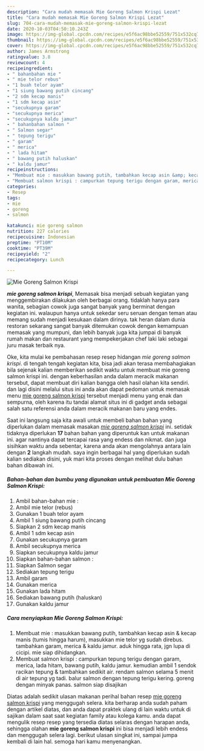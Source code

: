 ```yaml
---
description: "Cara mudah memasak Mie Goreng Salmon Krispi Lezat"
title: "Cara mudah memasak Mie Goreng Salmon Krispi Lezat"
slug: 704-cara-mudah-memasak-mie-goreng-salmon-krispi-lezat
date: 2020-10-03T04:50:10.243Z
image: https://img-global.cpcdn.com/recipes/e5f6ac98bbe52559/751x532cq70/mie-goreng-salmon-krispi-foto-resep-utama.jpg
thumbnail: https://img-global.cpcdn.com/recipes/e5f6ac98bbe52559/751x532cq70/mie-goreng-salmon-krispi-foto-resep-utama.jpg
cover: https://img-global.cpcdn.com/recipes/e5f6ac98bbe52559/751x532cq70/mie-goreng-salmon-krispi-foto-resep-utama.jpg
author: James Armstrong
ratingvalue: 3.8
reviewcount: 4
recipeingredient:
- " bahanbahan mie "
- " mie telor rebus"
- "1 buah telor ayam"
- "1 siung bawang putih cincang"
- "2 sdm kecap manis"
- "1 sdm kecap asin"
- "secukupnya garam"
- "secukupnya merica"
- "secukupnya kaldu jamur"
- " bahanbahan salmon "
- " Salmon segar"
- " tepung terigu"
- " garam"
- " merica"
- " lada hitam"
- " bawang putih haluskan"
- " kaldu jamur"
recipeinstructions:
- "Membuat mie : masukkan bawang putih, tambahkan kecap asin &amp; kecap manis (tumis hingga harum), masukkan mie telor yg sudah direbus. tambahkan garam, merica &amp; kaldu jamur. aduk hingga rata, jgn lupa di cicipi. mie siap dihidangkan."
- "Membuat salmon krispi : campurkan tepung terigu dengan garam, merica, lada hitam, bawang putih, kaldu jamur. kemudian ambil 1 sendok racikan tepung &amp; tambahkan sedikit air. rendam salmon selama 5 menit di air tepung yg tadi. balur salmon dengan tepung terigu kering. goreng dengan minyak panas. salmon siap disajikan"
categories:
- Resep
tags:
- mie
- goreng
- salmon

katakunci: mie goreng salmon 
nutrition: 227 calories
recipecuisine: Indonesian
preptime: "PT10M"
cooktime: "PT39M"
recipeyield: "2"
recipecategory: Lunch

---
```



![Mie Goreng Salmon Krispi](https://img-global.cpcdn.com/recipes/e5f6ac98bbe52559/751x532cq70/mie-goreng-salmon-krispi-foto-resep-utama.jpg)

<b><i>mie goreng salmon krispi</i></b>, Memasak bisa menjadi sebuah kegiatan yang menggembirakan dilakukan oleh berbagai orang. tidaklah hanya para wanita, sebagian cowok juga sangat banyak yang berminat dengan kegiatan ini. walaupun hanya untuk sekedar seru seruan dengan teman atau memang sudah menjadi kesukaan dalam dirinya. tak heran dalam dunia restoran sekarang sangat banyak ditemukan cowok dengan kemampuan memasak yang mumpuni, dan lebih banyak juga kita jumpai di banyak rumah makan dan restaurant yang mempekerjakan chef laki laki sebagai juru masak terbaik nya.

Oke, kita mulai ke pembahasan resep resep hidangan <i>mie goreng salmon krispi</i>. di tengah tengah kegiatan kita, bisa jadi akan terasa membahagiakan bila sejenak kalian memberikan sedikit waktu untuk membuat mie goreng salmon krispi ini. dengan keberhasilan anda dalam meracik makanan tersebut, dapat membuat diri kalian bangga oleh hasil olahan kita sendiri. dan lagi disini melalui situs ini anda akan dapat pedoman untuk memasak menu <u>mie goreng salmon krispi</u> tersebut menjadi menu yang enak dan sempurna, oleh karena itu tandai alamat situs ini di gadget anda sebagai salah satu referensi anda dalam meracik makanan baru yang endes.




Saat ini langsung saja kita awali untuk membeli bahan bahan yang diperlukan dalam memasak masakan <u><i>mie goreng salmon krispi</i></u> ini. setidak tidaknya diperlukan <b>17</b> bahan bahan yang diperuntuk kan untuk makanan ini. agar nantinya dapat tercapai rasa yang endess dan nikmat. dan juga sisihkan waktu anda sebentar, karena anda akan mengolahnya antara lain dengan <b>2</b> langkah mudah. saya ingin berbagai hal yang diperlukan sudah kalian sediakan disini, yuk mari kita proses dengan melihat dulu bahan bahan dibawah ini.

<!--inarticleads1-->

##### Bahan-bahan dan bumbu yang digunakan untuk pembuatan Mie Goreng Salmon Krispi:

1. Ambil  bahan-bahan mie :
1. Ambil  mie telor (rebus)
1. Gunakan 1 buah telor ayam
1. Ambil 1 siung bawang putih cincang
1. Siapkan 2 sdm kecap manis
1. Ambil 1 sdm kecap asin
1. Gunakan secukupnya garam
1. Ambil secukupnya merica
1. Siapkan secukupnya kaldu jamur
1. Siapkan  bahan-bahan salmon :
1. Siapkan  Salmon segar
1. Sediakan  tepung terigu
1. Ambil  garam
1. Gunakan  merica
1. Gunakan  lada hitam
1. Sediakan  bawang putih (haluskan)
1. Gunakan  kaldu jamur




<!--inarticleads2-->

##### Cara menyiapkan Mie Goreng Salmon Krispi:

1. Membuat mie : masukkan bawang putih, tambahkan kecap asin &amp; kecap manis (tumis hingga harum), masukkan mie telor yg sudah direbus. tambahkan garam, merica &amp; kaldu jamur. aduk hingga rata, jgn lupa di cicipi. mie siap dihidangkan.
1. Membuat salmon krispi : campurkan tepung terigu dengan garam, merica, lada hitam, bawang putih, kaldu jamur. kemudian ambil 1 sendok racikan tepung &amp; tambahkan sedikit air. rendam salmon selama 5 menit di air tepung yg tadi. balur salmon dengan tepung terigu kering. goreng dengan minyak panas. salmon siap disajikan




Diatas adalah sedikit ulasan makanan perihal bahan resep <u>mie goreng salmon krispi</u> yang menggugah selera. kita berharap anda sudah paham dengan artikel diatas, dan anda dapat praktek ulang di lain waktu untuk di sajikan dalam saat saat kegiatan family atau kolega kamu. anda dapat mengulik resep resep yang tersedia diatas selaras dengan harapan anda, sehingga olahan <b>mie goreng salmon krispi</b> ini bisa menjadi lebih endess dan menggugah selera lagi. berikut ulasan singkat ini, sampai jumpa kembali di lain hal. semoga hari kamu menyenangkan.
